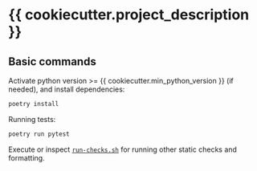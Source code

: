 # {{ cookiecutter.project_description }}


## Basic commands
Activate python version >= {{ cookiecutter.min_python_version }} (if needed), and install dependencies:
  ```bash
  poetry install
  ```
  
Running tests:
  ```bash
  poetry run pytest
  ```
  
Execute or inspect [`run-checks.sh`](./run-checks.sh) for running other static checks and formatting. 
